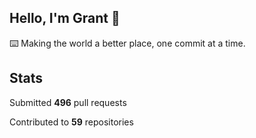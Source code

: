 ## Hello, I'm Grant 👋

⌨️  Making the world a better place, one commit at a time.


## Stats

Submitted **496** pull requests

Contributed to **59** repositories
